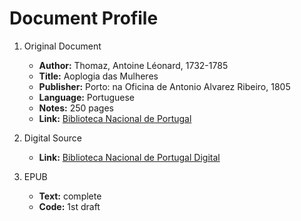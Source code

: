 # Document Profile

1. Original Document
    - **Author:** Thomaz, Antoine Léonard, 1732-1785
    - **Title:** Aoplogia das Mulheres
    - **Publisher:** Porto: na Oficina de Antonio Alvarez Ribeiro, 1805
    - **Language:** Portuguese
    - **Notes:** 250 pages
    - **Link:** [Biblioteca Nacional de Portugal](http://catalogo.bnportugal.pt/ipac20/ipac.jsp?session=161GL0V262998.262015&limitbox_2=BBND01+%3D+BND&menu=tab20&aspect=subtab98&npp=20&ipp=20&spp=20&profile=bn&ri=16&source=%7E%21bnp&index=.GW&term=apologia+das+mulheres&x=0&y=0&aspect=subtab98)

2. Digital Source
    - **Link:** [Biblioteca Nacional de Portugal Digital](https://purl.pt/6478)

3. EPUB
    - **Text:** complete
    - **Code:** 1st draft
